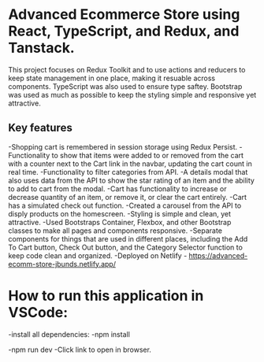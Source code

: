 # Advanced Ecommerce Store using React, TypeScript, and Redux, and Tanstack.

This project focuses on Redux Toolkit and to use actions and reducers to keep state management in one place, making it resuable across components. TypeScript was also used to ensure type saftey. Bootstrap was used as much as possible to keep the styling simple and responsive yet attractive. 

## Key features 

-Shopping cart is remembered in session storage using Redux Persist.
-Functionality to show that items were added to or removed from the cart with a counter next to the Cart link in the navbar, updating the cart count in real time.
-Functionality to filter categories from API.
-A details modal that also uses data from the API to show the star rating of an item and the ability to add to cart from the modal.
-Cart has functionality to increase or decrease quantity of an item, or remove it, or clear the cart entirely.
-Cart has a simulated check out function.
-Created a carousel from the API to disply products on the homescreen.
-Styling is simple and clean, yet attractive.
-Used Bootstraps Container, Flexbox, and other Bootstrap classes to make all pages and components responsive.
-Separate components for things that are used in different places, including the Add To Cart button, Check Out button, and the Category Selector function to keep code clean and organized.
-Deployed on Netlify - https://advanced-ecomm-store-jbunds.netlify.app/

# How to run this application in VSCode:

-install all dependencies:
  -npm install 

-npm run dev
  -Click link to open in browser.
